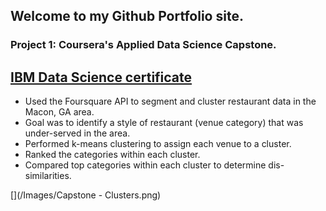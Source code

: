 ## Welcome to my Github Portfolio site.

### Project 1: Coursera's Applied Data Science Capstone.
[IBM Data Science certificate](https://coursera.org/share/b75b5d68dc00fb19cd8517e4978dd77e)
- 
- Used the Foursquare API to segment and cluster restaurant data in the Macon, GA area.
- Goal was to identify a style of restaurant (venue category) that was under-served in the area.
- Performed k-means clustering to assign each venue to a cluster.
- Ranked the categories within each cluster.
- Compared top categories within each cluster to determine dis-similarities.

[](/Images/Capstone - Clusters.png)
